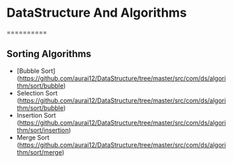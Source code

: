 # DataStructure And Algorithms
==========

## Sorting Algorithms

* [Bubble Sort] (https://github.com/aurai12/DataStructure/tree/master/src/com/ds/algorithm/sort/bubble)
* Selection Sort (https://github.com/aurai12/DataStructure/tree/master/src/com/ds/algorithm/sort/bubble)
* Insertion Sort (https://github.com/aurai12/DataStructure/tree/master/src/com/ds/algorithm/sort/insertion)
* Merge Sort (https://github.com/aurai12/DataStructure/tree/master/src/com/ds/algorithm/sort/merge)



